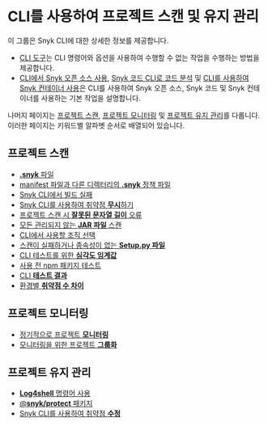 # CLI를 사용하여 프로젝트 스캔 및 유지 관리

이 그룹은 Snyk CLI에 대한 상세한 정보를 제공합니다.

* [CLI 도구](cli-tools/)는 CLI 명령어와 옵션을 사용하여 수행할 수 없는 작업을 수행하는 방법을 제공합니다.
* [CLI에서 Snyk 오픈 소스 사용](snyk-cli-for-open-source/), [Snyk 코드 CLI로 코드 분석](snyk-cli-for-snyk-code/) 및 [CLI를 사용하여 Snyk 컨테이너 사용](snyk-cli-for-snyk-container/)은 CLI를 사용하여 Snyk 오픈 소스, Snyk 코드 및 Snyk 컨테이너를 사용하는 기본 작업을 설명합니다.

나머지 페이지는 [프로젝트 스캔](./#scanning-projects), [프로젝트 모니터링](./#monitoring-projects) 및 [프로젝트 유지 관리](./#maintaining-projects)를 다룹니다. 이러한 페이지는 키워드별 알파벳 순서로 배열되어 있습니다.

## 프로젝트 스캔

* [**.snyk** 파일](../../manage-risk/policies/the-.snyk-file.md)
* [manifest 파일과 다른 디렉터리의 **.snyk** 정책 파일](a-.snyk-policy-file-in-a-different-directory-from-the-manifest-file.md)
* [Snyk CLI에서 빌드 실패](failing-of-builds-in-snyk-cli.md)
* [Snyk CLI를 사용하여 취약점 **무시**하기](ignore-vulnerabilities-using-the-snyk-cli.md)
* [프로젝트 스캔 시 **잘못된 문자열 길이** 오류](invalid-string-length-error-when-scanning-projects.md)
* [모든 관리되지 않는 **JAR 파일** 스캔](../test-for-vulnerabilities/scan-all-unmanaged-jar-files.md)
* [CLI에서 사용할 조직 선택](how-to-select-the-organization-to-use-in-the-cli.md)
* [스캔이 실패하거나 종속성이 없는 **Setup.py 파일**](setup.py-file-failing-to-scan-or-finding-zero-dependencies.md)
* [CLI 테스트를 위한 **심각도 임계값**](set-severity-thresholds-for-cli-tests.md)
* [사용 전 npm 패키지 테스트](test-public-npm-packages-before-use.md)
* [CLI **테스트 결과**](cli-test-results.md)
* [환경별 **취약점 수 차이**](../../scan-with-snyk/snyk-open-source/manage-vulnerabilities/differences-in-open-source-vulnerability-counts-across-environments.md)

## 프로젝트 모니터링

* [정기적으로 프로젝트 **모니터링**](monitor-your-projects-at-regular-intervals.md)
* [모니터링을 위한 프로젝트 **그룹화**](group-projects-by-branch-or-version-for-monitoring.md)

## 프로젝트 유지 관리

* [**Log4shell** 명령어 사용](log4shell-command-use.md)
* [@**snyk/protect** 패키지](snyk-protect-package.md)
* [Snyk CLI를 사용하여 취약점 **수정**](fix-vulnerabilities-using-the-snyk-cli.md)
